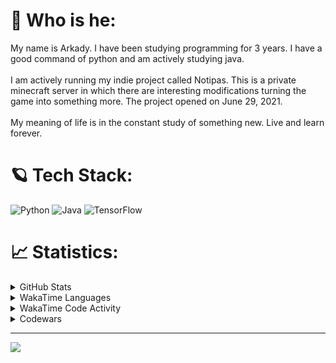# 👤 Who is he:
My name is Arkady. I have been studying programming for 3 years. I have a good command of python and am actively studying java. <br><br>I am actively running my indie project called Notipas. This is a private minecraft server in which there are interesting modifications turning the game into something more. The project opened on June 29, 2021.<br><br>My meaning of life is in the constant study of something new. Live and learn forever.

# 🪐 Tech Stack:
![Python](https://img.shields.io/badge/python-3670A0?style=for-the-badge&logo=python&logoColor=ffdd54)
![Java](https://img.shields.io/badge/java-%23ED8B00.svg?style=for-the-badge&logo=java&logoColor=white)
![TensorFlow](https://img.shields.io/badge/TensorFlow-%23FF6F00.svg?style=for-the-badge&logo=TensorFlow&logoColor=white)


# 📈 Statistics:

<details>
    <summary>GitHub Stats</summary>
    <p>
        <img src="https://github-readme-stats.vercel.app/api?username=belkinark&theme=onedark&hide_border=true&include_all_commits=false&count_private=false">
    </p>
</details>

<details>
    <summary>WakaTime Languages</summary>
    <p>
        <a href="https://wakatime.com"><img src="https://wakatime.com/share/@95fe5ec9-3366-439b-a584-a0048b1f5d52/287a8b06-770a-411e-860c-d026035c8416.png" /></a>
    </p>
</details>

<details>
    <summary>WakaTime Code Activity</summary>
    <p>
        <a href="https://wakatime.com"><img src="https://wakatime.com/share/@95fe5ec9-3366-439b-a584-a0048b1f5d52/4f87b67e-64fa-480c-9c6c-c040597202a2.png" /></a>
    </p>
</details>

<details>
    <summary>Codewars</summary>
    <p>
        <a href="https://www.codewars.com/users/belkinark"><img src="https://www.codewars.com/users/belkinark/badges/large"></a>
    </p>
</details>


<hr>

[![](https://visitcount.itsvg.in/api?id=belkinark&icon=4&color=12)](https://visitcount.itsvg.in)
